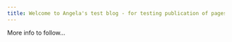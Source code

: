 ```yaml
---
title: Welcome to Angela's test blog - for testing publication of pages
---
```

More info to follow...
